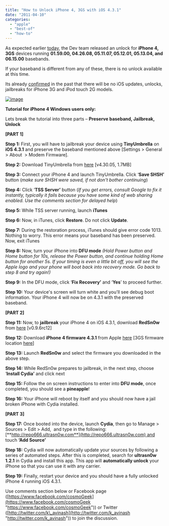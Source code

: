 ```yaml
---
title: "How to Unlock iPhone 4, 3GS with iOS 4.3.1"
date: "2011-04-10"
categories: 
  - "apple"
  - "best-of"
  - "how-to"
---
```


As expected earlier [today](https://twitter.com/#!/k_avinash/status/56836221271412736), the Dev team released an unlock for **iPhone 4, 3GS** devices running **01.59.00, 04.26.08, 05.11.07, 05.12.01, 05.13.04, and 06.15.00** basebands.

If your baseband is different from any of these, there is no unlock available at this time.

Its already [confirmed](http://www.cosmogeek.info/2011/01/no-more-ios-updates-unlocks-jailbreaks.html) in the past that there will be no iOS updates, unlocks, jailbreaks for iPhone 3G and iPod touch 2G models.

[![image](http://lh6.ggpht.com/_40bmzDo_mBs/TaF-SuiupcI/AAAAAAAAB6w/J1wx4mO122U/image_thumb%5B1%5D.png?imgmax=800 "image")](http://lh6.ggpht.com/_40bmzDo_mBs/TaF-OnyiCgI/AAAAAAAAB6s/zw4Abx_nQ1k/s1600-h/image%5B3%5D.png)

**Tutorial for iPhone 4 Windows users only:**

Lets break the tutorial into three parts – **Preserve baseband, Jailbreak, Unlock**

**\[PART 1\]**

**Step 1:** First, you will have to jailbreak your device using **TinyUmbrella** on **iOS 4.3.1** and preserve the baseband mentioned above \[Settings > General > About  > Modem Firmware\].

**Step 2:** Download TinyUmbrella from [here](http://cache.firmwareumbrella.com/downloads/tinyumbrella-4.30.05.exe) \[v4.30.05, 1.7MB\]

**Step 3:** Connect your iPhone 4 and launch TinyUmbrella. Click ‘**Save SHSH’** button (_make sure SHSH were saved, if not don't bother continuing_)

**Step 4:** Click ‘**TSS Server’** button (_If you get errors, consult Google to fix it instantly, typically it fails because you have some kind of web sharing enabled. Use the comments section for delayed help_)

**Step 5:** While TSS server running, launch **iTunes**

**Step 6:** Now, in iTunes, click **Restore**. Do not click **Update**.

**Step 7:** During the restoration process, iTunes should give error code 1013. Nothing to worry. This error means your baseband has been preserved. Now, exit iTunes

**Step 8:** Now, turn your iPhone into **DFU mode** _(Hold Power button and Home button for 10s, release the Power button, and continue holding Home button for another 5s. If your timing is even a little bit off, you will see the Apple logo and your phone will boot back into recovery mode. Go back to step 8 and try again!)_

**Step 9:** In the DFU mode, click ‘**Fix Recovery’** and ‘**Yes**’ to proceed further.

**Step 10:** Your device's screen will turn white and you'll see debug boot information. Your iPhone 4 will now be on 4.3.1 with the preserved baseband.

**\[PART 2\]**

**Step 11:** Now, to **jailbreak** your iPhone 4 on iOS 4.3.1, download **RedSn0w** from [here](https://sites.google.com/a/iphone-dev.com/files/home/redsn0w_win_0.9.6rc12.zip?attredirects=0&d=1) \[v0.9.6rc12\]

**Step 12:** Download **iPhone 4 firmware 4.3.1** from Apple [here](http://appldnld.apple.com/iPhone4/041-0551.20110325.Aw2Dr/iPhone3,1_4.3.1_8G4_Restore.ipsw) \[3GS firmware location [here](http://appldnld.apple.com/iPhone4/041-0549.20110325.ZxP8u/iPhone2,1_4.3.1_8G4_Restore.ipsw)\]

**Step 13:** Launch **RedSn0w** and select the firmware you downloaded in the above step.

**Step 14:** While RedSn0w prepares to jailbreak, in the next step, choose ‘**Install Cydia’** and click next

**Step 15:** Follow the on screen instructions to enter into **DFU mode**, once completed, you should see a **pineapple**!

**Step 16:** Your iPhone will reboot by itself and you should now have a jail broken iPhone with Cydia installed.

**\[PART 3\]**

**Step 17:** Once booted into the device, launch **Cydia**, then go to Manage > Sources > Edit > Add,  and type in the following: [**http://repo666.ultrasn0w.com**](http://repo666.ultrasn0w.com) and touch **‘Add Source’**

**Step 18:** Cydia will now automatically update your sources by following a series of automated steps. After this is completed, search for **ultrasn0w 1.2.1** in Cydia and install this app. This app will **automatically unlock** your iPhone so that you can use it with any carrier.

**Step 19:** Finally, restart your device and you should have a fully unlocked iPhone 4 running iOS 4.3.1.

Use comments section below or Facebook page ([https://www.facebook.com/cosmoGeek](https://www.facebook.com/cosmoGeek "https://www.facebook.com/cosmoGeek")) or Twitter ([http://twitter.com/k\_avinash](http://twitter.com/k_avinash "http://twitter.com/k_avinash")) to join the discussion.
